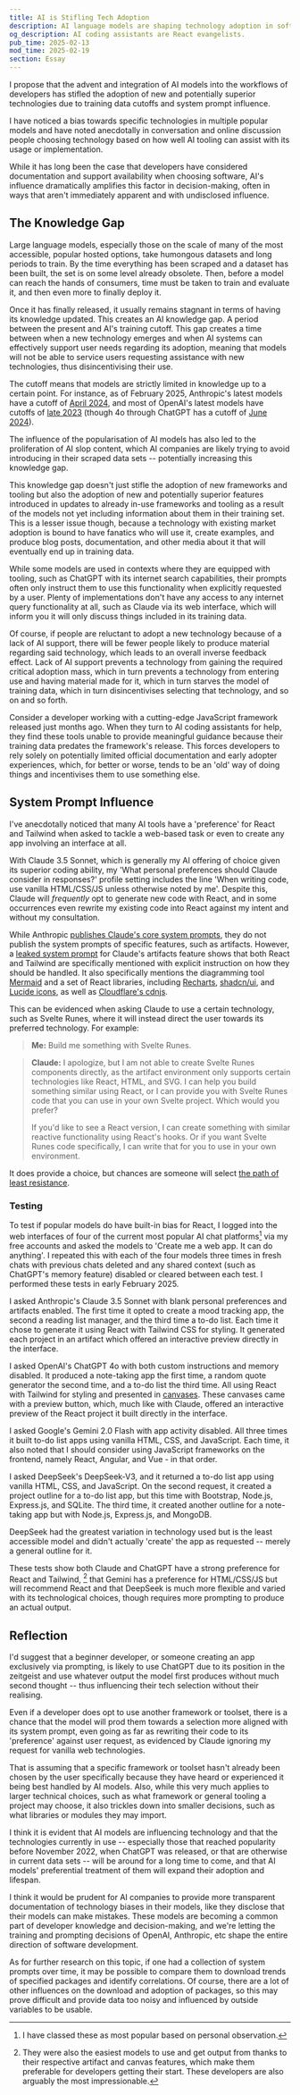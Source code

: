 ```yaml
---
title: AI is Stifling Tech Adoption
description: AI language models are shaping technology adoption in software development through training data limitations and system prompt biases. This analysis examines how AI assistants' preferences for established frameworks like React and Tailwind CSS may be creating barriers for newer technologies, supported by testing across major AI platforms including ChatGPT, Claude, Gemini, and DeepSeek. A look at the growing AI knowledge gap and its impact on technological innovation in modern software development.
og_description: AI coding assistants are React evangelists.
pub_time: 2025-02-13
mod_time: 2025-02-19
section: Essay
---
```


I propose that the advent and integration of AI models into the workflows of developers has stifled the adoption of new and potentially superior technologies due to training data cutoffs and system prompt influence.

I have noticed a bias towards specific technologies in multiple popular models and have noted anecdotally in conversation and online discussion people choosing technology based on how well AI tooling can assist with its usage or implementation.

While it has long been the case that developers have considered documentation and support availability when choosing software, AI's influence dramatically amplifies this factor in decision-making, often in ways that aren't immediately apparent and with undisclosed influence.

## The Knowledge Gap

Large language models, especially those on the scale of many of the most accessible, popular hosted options, take humongous datasets and long periods to train. By the time everything has been scraped and a dataset has been built, the set is on some level already obsolete. Then, before a model can reach the hands of consumers, time must be taken to train and evaluate it, and then even more to finally deploy it.

Once it has finally released, it usually remains stagnant in terms of having its knowledge updated. This creates an AI knowledge gap. A period between the present and AI's training cutoff. This gap creates a time between when a new technology emerges and when AI systems can effectively support user needs regarding its adoption, meaning that models will not be able to service users requesting assistance with new technologies, thus disincentivising their use.

The cutoff means that models are strictly limited in knowledge up to a certain point. For instance, as of February 2025, Anthropic's latest models have a cutoff of [April 2024](https://support.anthropic.com/en/articles/8114494-how-up-to-date-is-claude-s-training-data), and most of OpenAI's latest models have cutoffs of [late 2023](https://platform.openai.com/docs/models) (though 4o through ChatGPT has a cutoff of [June 2024](https://help.openai.com/en/articles/9624314-model-release-notes#h_826f21517f)).

The influence of the popularisation of AI models has also led to the proliferation of AI slop content, which AI companies are likely trying to avoid introducing in their scraped data sets -- potentially increasing this knowledge gap.

This knowledge gap doesn't just stifle the adoption of new frameworks and tooling but also the adoption of new and potentially superior features introduced in updates to already in-use frameworks and tooling as a result of the models not yet including information about them in their training set. This is a lesser issue though, because a technology with existing market adoption is bound to have fanatics who will use it, create examples, and produce blog posts, documentation, and other media about it that will eventually end up in training data.

While some models are used in contexts where they are equipped with tooling, such as ChatGPT with its internet search capabilities, their prompts often only instruct them to use this functionality when explicitly requested by a user. Plenty of implementations don't have any access to any internet query functionality at all, such as Claude via its web interface, which will inform you it will only discuss things included in its training data.

Of course, if people are reluctant to adopt a new technology because of a lack of AI support, there will be fewer people likely to produce material regarding said technology, which leads to an overall inverse feedback effect. Lack of AI support prevents a technology from gaining the required critical adoption mass, which in turn prevents a technology from entering use and having material made for it, which in turn starves the model of training data, which in turn disincentivises selecting that technology, and so on and so forth.

Consider a developer working with a cutting-edge JavaScript framework released just months ago. When they turn to AI coding assistants for help, they find these tools unable to provide meaningful guidance because their training data predates the framework's release. This forces developers to rely solely on potentially limited official documentation and early adopter experiences, which, for better or worse, tends to be an 'old' way of doing things and incentivises them to use something else.

## System Prompt Influence

I've anecdotally noticed that many AI tools have a 'preference' for React and Tailwind when asked to tackle a web-based task or even to create any app involving an interface at all.

With Claude 3.5 Sonnet, which is generally my AI offering of choice given its superior coding ability, my 'What personal preferences should Claude consider in responses?' profile setting includes the line 'When writing code, use vanilla HTML/CSS/JS unless otherwise noted by me'. Despite this, Claude will _frequently_ opt to generate new code with React, and in some occurrences even rewrite my existing code into React against my intent and without my consultation.

While Anthropic [publishes Claude's core system prompts](https://docs.anthropic.com/en/release-notes/system-prompts), they do not publish the system prompts of specific features, such as artifacts. However, a [leaked system prompt](https://github.com/jujumilk3/leaked-system-prompts/blob/main/claude-artifacts_20240620.md) for Claude's artifacts feature shows that both React and Tailwind are specifically mentioned with explicit instruction on how they should be handled. It also specifically mentions the diagramming tool [Mermaid](http://mermaid.js.org) and a set of React libraries, including [Recharts](https://recharts.org), [shadcn/ui](https://ui.shadcn.com), and [Lucide icons](https://lucide.dev), as well as [Cloudflare's cdnjs](https://cdnjs.cloudflare.com).

This can be evidenced when asking Claude to use a certain technology, such as Svelte Runes, where it will instead direct the user towards its preferred technology. For example:

> **Me:** Build me something with Svelte Runes.

> **Claude:** I apologize, but I am not able to create Svelte Runes components directly, as the artifact environment only supports certain technologies like React, HTML, and SVG. I can help you build something similar using React, or I can provide you with Svelte Runes code that you can use in your own Svelte project. Which would you prefer?
>
> If you'd like to see a React version, I can create something with similar reactive functionality using React's hooks. Or if you want Svelte Runes code specifically, I can write that for you to use in your own environment.

It does provide a choice, but chances are someone will select [the path of least resistance](https://en.wikipedia.org/wiki/Path_of_least_resistance).

### Testing

To test if popular models do have built-in bias for React, I logged into the web interfaces of four of the current most popular AI chat platforms[^1] via my free accounts and asked the models to 'Create me a web app. It can do anything'. I repeated this with each of the four models three times in fresh chats with previous chats deleted and any shared context (such as ChatGPT's memory feature) disabled or cleared between each test. I performed these tests in early February 2025.

I asked Anthropic's Claude 3.5 Sonnet with blank personal preferences and artifacts enabled. The first time it opted to create a mood tracking app, the second a reading list manager, and the third time a to-do list. Each time it chose to generate it using React with Tailwind CSS for styling. It generated each project in an artifact which offered an interactive preview directly in the interface.

I asked OpenAI's ChatGPT 4o with both custom instructions and memory disabled. It produced a note-taking app the first time, a random quote generator the second time, and a to-do list the third time. All using React with Tailwind for styling and presented in [canvases](https://openai.com/index/introducing-canvas/). These canvases came with a preview button, which, much like with Claude, offered an interactive preview of the React project it built directly in the interface.

I asked Google's Gemini 2.0 Flash with app activity disabled. All three times it built to-do list apps using vanilla HTML, CSS, and JavaScript. Each time, it also noted that I should consider using JavaScript frameworks on the frontend, namely React, Angular, and Vue - in that order.

I asked DeepSeek's DeepSeek-V3, and it returned a to-do list app using vanilla HTML, CSS, and JavaScript. On the second request, it created a project outline for a to-do list app, but this time with Bootstrap, Node.js, Express.js, and SQLite. The third time, it created another outline for a note-taking app but with Node.js, Express.js, and MongoDB.

DeepSeek had the greatest variation in technology used but is the least accessible model and didn't actually 'create' the app as requested -- merely a general outline for it.

These tests show both Claude and ChatGPT have a strong preference for React and Tailwind, [^2] that Gemini has a preference for HTML/CSS/JS but will recommend React and that DeepSeek is much more flexible and varied with its technological choices, though requires more prompting to produce an actual output.

## Reflection

I'd suggest that a beginner developer, or someone creating an app exclusively via prompting, is likely to use ChatGPT due to its position in the zeitgeist and use whatever output the model first produces without much second thought -- thus influencing their tech selection without their realising.

Even if a developer does opt to use another framework or toolset, there is a chance that the model will prod them towards a selection more aligned with its system prompt, even going as far as rewriting their code to its 'preference' against user request, as evidenced by Claude ignoring my request for vanilla web technologies.

That is assuming that a specific framework or toolset hasn't already been chosen by the user specifically because they have heard or experienced it being best handled by AI models. Also, while this very much applies to larger technical choices, such as what framework or general tooling a project may choose, it also trickles down into smaller decisions, such as what libraries or modules they may import.

I think it is evident that AI models are influencing technology and that the technologies currently in use -- especially those that reached popularity before November 2022, when ChatGPT was released, or that are otherwise in current data sets -- will be around for a long time to come, and that AI models' preferential treatment of them will expand their adoption and lifespan.

I think it would be prudent for AI companies to provide more transparent documentation of technology biases in their models, like they disclose that their models can make mistakes. These models are becoming a common part of developer knowledge and decision-making, and we're letting the training and prompting decisions of OpenAI, Anthropic, etc shape the entire direction of software development.

As for further research on this topic, if one had a collection of system prompts over time, it may be possible to compare them to download trends of specified packages and identify correlations. Of course, there are a lot of other influences on the download and adoption of packages, so this may prove difficult and provide data too noisy and influenced by outside variables to be usable.

[^1]: I have classed these as most popular based on personal observation.
[^2]: They were also the easiest models to use and get output from thanks to their respective artifact and canvas features, which make them preferable for developers getting their start. These developers are also arguably the most impressionable.
